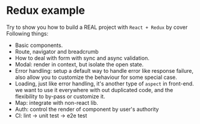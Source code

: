 # Redux example

Try to show you how to build a REAL project with `React + Redux` by cover Following things:

* Basic components.
* Route, navigator and breadcrumb
* How to deal with form with sync and async validation.
* Modal: render in context, but isolate the open state.
* Error handling: setup a default way to handle error like response failure, also allow you to customize the behaviour for some special case.
* Loading, just like error handling, it's another type of `aspect` in front-end. we want to use it everywhere with out duplicated code, and the flexibility to by-pass or customize it.
* Map: integrate with non-react lib.
* Auth: control the render of component by user's authority
* CI: lint -> unit test -> e2e test